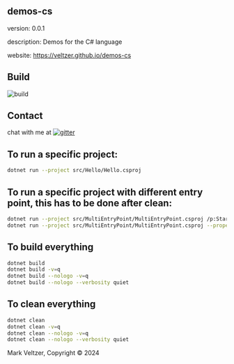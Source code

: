## demos-cs

version: 0.0.1

description: Demos for the C# language

website: https://veltzer.github.io/demos-cs

## Build

![build](https://github.com/veltzer/demos-cs/workflows/build/badge.svg)


## Contact

chat with me at [![gitter](https://badges.gitter.im/Join%20Chat.svg)](https://gitter.im/veltzer/mark.veltzer)

## To run a specific project:

```bash
dotnet run --project src/Hello/Hello.csproj
```

## To run a specific project with different entry point, this has to be done after clean:

```bash
dotnet run --project src/MultiEntryPoint/MultiEntryPoint.csproj /p:StartupObject=Program3
dotnet run --project src/MultiEntryPoint/MultiEntryPoint.csproj --property StartupObject=Program3
```

## To build everything

```bash
dotnet build
dotnet build -v=q
dotnet build --nologo -v=q
dotnet build --nologo --verbosity quiet
```

## To clean everything

```bash
dotnet clean
dotnet clean -v=q
dotnet clean --nologo -v=q
dotnet clean --nologo --verbosity quiet
```

Mark Veltzer, Copyright © 2024
